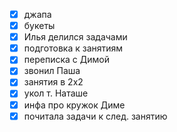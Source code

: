 - [x] джапа
- [x] букеты
- [x] Илья делился задачами 
- [x] подготовка к занятиям
- [x] переписка с Димой
- [x] звонил Паша 
- [x] занятия в 2х2
- [x] укол т. Наташе
- [x] инфа про кружок Диме
- [x] почитала задачи к след. занятию
